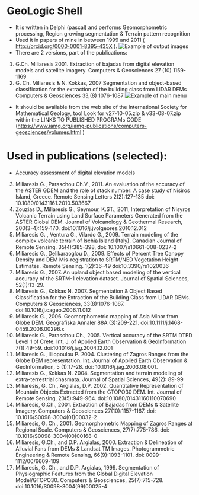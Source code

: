 # GeoLogic Shell
* It is written in Delphi (pascal) and performs  Geomorphometric processing, Region growing segmentation & Terrain pattern recognition
* Used it in papers of mine in between 1999 and 2011 ( http://orcid.org/0000-0001-8395-435X ). 
 ![Example of output images](https://github.com/miliaresis/GeoLogic_Shell/blob/master/geologic_shell.png)
* There are 2 versions, part of the publications:
1. G.Ch. Miliaresis 2001. Extraction of bajadas from digital elevation models and satellite imagery. Computers & Geosciences 27 (10) 1159-1169
2. G. Ch. Miliaresis & N. Kokkas, 2007 Segmentation and object-based classification for the extraction of the building class from LIDAR DEMs Computers & Geosciences 33,(8) 1076-1087
 ![Example of main menu](https://github.com/miliaresis/GeoLogic_Shell/blob/master/recipes.PNG)
* It should be available from the web site of the International Society for Mathematical Geology, too! Look for v27-10-05.zip & v33-08-07.zip within the LINKS TO PUBLISHED PROGRAMs CODE (https://www.iamg.org/iamg-publications/computers-geosciences/volumes.html )  
# Used in publications (selected):
* Accuracy assessment of digital elevation models
3. Miliaresis G., Paraschou Ch.V., 2011. An evaluation of the accuracy of the ASTER GDEM and the role of stack number: A case study of Nisiros Island, Greece. Remote Sensing Letters  2(2):127-135  doi: 10.1080/01431161.2010.503667 
4. Zouzias D., Miliaresis G., Seymour, K.ST., 2011, Interpretation of Nisyros Volcanic Terrain using Land Surface Parameters Generated from the ASTER Global DEM. Journal of Volcanology & Geothermal Research, 200(3-4):159-170. doi:10.1016/j.jvolgeores.2010.12.012
5. Miliaresis G. , Ventura G., Vilardo G., 2009. Terrain modeling of the complex volcanic terrain of Ischia Island (Italy). Canadian Journal of Remote Sensing. 35(4):385-398, doi: 10.1007/s10661-008-0237-2
6. Miliaresis G., Delikaraoglou D., 2009. Effects of Percent Tree Canopy Density and DEM Mis-registration to SRTM/NED Vegetation Height Estimates. Remote Sensing. 1(2):36-49 doi:10.3390/rs1020036 
7. Miliaresis G., 2007. An upland object based modeling of the vertical accuracy of the SRTM-1 elevation dataset. Journal of Spatial Sciences, 52(1):13-29.
8. Miliaresis G., Kokkas N. 2007. Segmentation & Object Based Classification for the Extraction of the Building Class from LIDAR DEMs. Computers & Geosciences, 33(8):1076-1087. doi:10.1016/j.cageo.2006.11.012
9. Miliaresis G., 2006. Geomorphometric mapping of Asia Minor from Globe DEM. Geografiska Annaler 88A (3):209-221. doi:10.1111/j.1468-0459.2006.00296.x
10. Miliaresis G., Paraschou Ch., 2005. Vertical accuracy of the SRTM DTED Level 1 of Crete. Int. J. of Applied Earth Observation & GeoInformation 7(1):49-59. doi:10.1016/j.jag.2004.12.001
11. Miliaresis G., Illiopoulou P. 2004. Clustering of Zagros Ranges from the Globe DEM representation. Int. Journal of Applied Earth Observation & GeoInformation, 5 (1):17-28. doi:  10.1016/j.jag.2003.08.001. 
12. Miliaresis G., Kokkas N. 2004. Segmentation and terrain modeling of extra-terrestrial chasmata. Journal of Spatial Sciences, 49(2): 89-99
13. Miliaresis, G. Ch., Argialas, D.P. 2002. Quantitative Representation of Mountain Objects Extracted from the GTOPO30 DEM. Int. Journal of Remote Sensing, 23(5):949-964. doi:10.1080/01431160110070690 
14. Miliaresis, G.Ch., 2001. Extraction of Bajadas from DEMs & Satellite Imagery. Computers & Geosciences 27(10):1157-1167. doi: 10.1016/S0098-3004(01)00032-2 
15. Miliaresis, G. Ch., 2001. Geomorphometric Mapping of Zagros Ranges at Regional Scale. Computers & Geosciences, 27(7):775-786. doi: 10.1016/S0098-3004(00)00168-0 
16. Miliaresis, G.Ch., and D.P. Argialas, 2000. Extraction & Delineation of Alluvial Fans from DΕΜs & Landsat TM Images. Photogrammetric Engineering & Remote Sensing, 66(9):1093-1101. doi: 0099-1112/00/6609-109 
17. Miliaresis, G. Ch., and D.P. Argialas, 1999. Segmentation of Physiographic Features from the Global Digital Elevation Model/GTOPO30. Computers & Geosciences, 25(7):715-728. doi:10.1016/S0098-3004(99)00025-4
